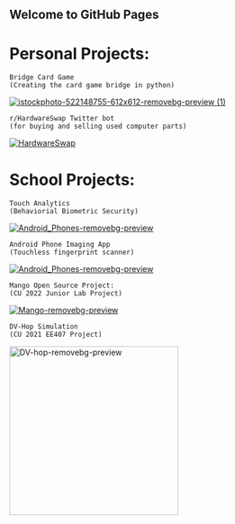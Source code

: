 ## Welcome to GitHub Pages

# Personal Projects:

```
Bridge Card Game
(Creating the card game bridge in python)
```
[![istockphoto-522148755-612x612-removebg-preview (1)](https://user-images.githubusercontent.com/59896064/185465482-f4bee8f5-feef-49fb-adce-12acdbe6cb84.png)](https://github.com/antihex/Bridge.py/upload)


```
r/HardwareSwap Twitter bot   
(for buying and selling used computer parts)                           
```
[![HardwareSwap](https://user-images.githubusercontent.com/59896064/185461709-180ec938-4ee6-4ec6-9d6e-facbd40c53bf.png)](https://github.com/antihex/HWS-TwitterBot)


# School Projects:
```
Touch Analytics
(Behaviorial Biometric Security)
```
[![Android_Phones-removebg-preview](https://user-images.githubusercontent.com/59896064/185461715-273f0105-d5bf-4c3a-9e1c-ce09c2eb96e0.png)](https://github.com/antihex/TouchAnalytics)

```
Android Phone Imaging App
(Touchless fingerprint scanner)
```
[![Android_Phones-removebg-preview](https://user-images.githubusercontent.com/59896064/185461715-273f0105-d5bf-4c3a-9e1c-ce09c2eb96e0.png)](https://github.com/antihex/Raw_Camera_App_with_Mask)

```
Mango Open Source Project:
(CU 2022 Junior Lab Project)
```

[![Mango-removebg-preview](https://user-images.githubusercontent.com/59896064/185461688-2d034875-d3cb-4f61-b092-30be9a9970f1.png)](https://github.com/antihex/Mango-OpenSource-Sensor-WebApp)

```
DV-Hop Simulation
(CU 2021 EE407 Project)
```

[<img width="300" alt="DV-hop-removebg-preview" src="https://user-images.githubusercontent.com/59896064/185461698-66667fd2-f30f-49b2-bf59-7b89ea26eef1.png">](https://github.com/antihex/Wireless-Sensor-Networks-EE407)
